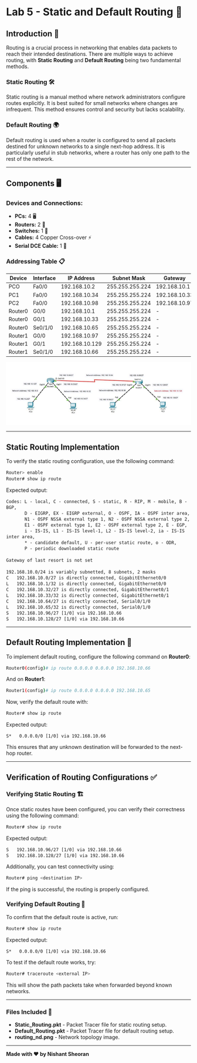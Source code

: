 # Lab 5 - Static and Default Routing 🚀

## Introduction 📌
Routing is a crucial process in networking that enables data packets to reach their intended destinations. There are multiple ways to achieve routing, with **Static Routing** and **Default Routing** being two fundamental methods.

### Static Routing 🛠️
Static routing is a manual method where network administrators configure routes explicitly. It is best suited for small networks where changes are infrequent. This method ensures control and security but lacks scalability.

### Default Routing 🌍
Default routing is used when a router is configured to send all packets destined for unknown networks to a single next-hop address. It is particularly useful in stub networks, where a router has only one path to the rest of the network.

---

## Components 🖥️
### Devices and Connections:
- **PCs:** 4 🖥️
- **Routers:** 2 📡
- **Switches:** 1 🔄
- **Cables:** 4 Copper Cross-over ⚡
- **Serial DCE Cable:** 1 🔌

### Addressing Table 📋
| Device  | Interface   | IP Address      | Subnet Mask      | Gateway        |
|---------|------------|----------------|-----------------|---------------|
| PCO     | Fa0/0      | 192.168.10.2    | 255.255.255.224 | 192.168.10.1  |
| PC1     | Fa0/0      | 192.168.10.34   | 255.255.255.224 | 192.168.10.33 |
| PC2     | Fa0/0      | 192.168.10.98   | 255.255.255.224 | 192.168.10.97 |
| Router0 | G0/0       | 192.168.10.1    | 255.255.255.224 | -             |
| Router0 | G0/1       | 192.168.10.33   | 255.255.255.224 | -             |
| Router0 | Se0/1/0    | 192.168.10.65   | 255.255.255.224 | -             |
| Router1 | G0/0       | 192.168.10.97   | 255.255.255.224 | -             |
| Router1 | G0/1       | 192.168.10.129  | 255.255.255.224 | -             |
| Router1 | Se0/1/0    | 192.168.10.66   | 255.255.255.224 | -             |

![Network Topology](routing_nd.png)

---

## Static Routing Implementation 
To verify the static routing configuration, use the following command:
```bash
Router> enable
Router# show ip route
```
Expected output:
```
Codes: L - local, C - connected, S - static, R - RIP, M - mobile, B - BGP,
       D - EIGRP, EX - EIGRP external, O - OSPF, IA - OSPF inter area,
       N1 - OSPF NSSA external type 1, N2 - OSPF NSSA external type 2,
       E1 - OSPF external type 1, E2 - OSPF external type 2, E - EGP,
       i - IS-IS, L1 - IS-IS level-1, L2 - IS-IS level-2, ia - IS-IS inter area,
       * - candidate default, U - per-user static route, o - ODR,
       P - periodic downloaded static route

Gateway of last resort is not set

192.168.10.0/24 is variably subnetted, 8 subnets, 2 masks
C   192.168.10.0/27 is directly connected, GigabitEthernet0/0
L   192.168.10.1/32 is directly connected, GigabitEthernet0/0
C   192.168.10.32/27 is directly connected, GigabitEthernet0/1
L   192.168.10.33/32 is directly connected, GigabitEthernet0/1
C   192.168.10.64/27 is directly connected, Serial0/1/0
L   192.168.10.65/32 is directly connected, Serial0/1/0
S   192.168.10.96/27 [1/0] via 192.168.10.66
S   192.168.10.128/27 [1/0] via 192.168.10.66
```

---

## Default Routing Implementation 🔀
To implement default routing, configure the following command on **Router0**:
```bash
Router0(config)# ip route 0.0.0.0 0.0.0.0 192.168.10.66
```
And on **Router1**:
```bash
Router1(config)# ip route 0.0.0.0 0.0.0.0 192.168.10.65
```
Now, verify the default route with:
```bash
Router# show ip route
```
Expected output:
```
S*   0.0.0.0/0 [1/0] via 192.168.10.66
```
This ensures that any unknown destination will be forwarded to the next-hop router.

---

## Verification of Routing Configurations ✅

### Verifying Static Routing 🏗️
Once static routes have been configured, you can verify their correctness using the following command:
```bash
Router# show ip route
```
Expected output:
```
S   192.168.10.96/27 [1/0] via 192.168.10.66
S   192.168.10.128/27 [1/0] via 192.168.10.66
```
Additionally, you can test connectivity using:
```bash
Router# ping <destination IP>
```
If the ping is successful, the routing is properly configured.

### Verifying Default Routing 🔀
To confirm that the default route is active, run:
```bash
Router# show ip route
```
Expected output:
```
S*   0.0.0.0/0 [1/0] via 192.168.10.66
```
To test if the default route works, try:
```bash
Router# traceroute <external IP>
```
This will show the path packets take when forwarded beyond known networks.

---

### Files Included 📂
- **Static_Routing.pkt** - Packet Tracer file for static routing setup.
- **Default_Routing.pkt** - Packet Tracer file for default routing setup.
- **routing_nd.png** - Network topology image.

---

**Made with ❤️ by Nishant Sheoran**

